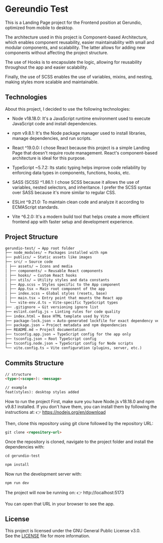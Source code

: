 # Gereundio Test

This is a Landing Page project for the Frontend position at Gerundio, optimized from mobile to desktop.

The architecture used in this project is Component-based Architecture, which enables component reusability, easier maintainability with small and modular components, and scalability. The latter allows for adding new components without affecting the project structure.

The use of Hooks is to encapsulate the logic, allowing for reusability throughout the app and easier scalability.

Finally, the use of SCSS enables the use of variables, mixins, and nesting, making styles more scalable and maintainable.

## Technologies

About this project, I decided to use the following technologies:

- Node v18.18.0: It's a JavaScript runtime environment used to execute JavaScript code and install dependencies.

- npm v9.8.1: It's the Node package manager used to install libraries, manage dependencies, and run scripts.

- React ^19.0.0: I chose React because this project is a simple Landing Page that doesn't require route management. React's component-based architecture is ideal for this purpose.

- TypeScript ~5.7.2: Its static typing helps improve code reliability by enforcing data types in components, functions, hooks, etc.

- SASS (SCSS) ^1.86.1: I chose SCSS because it allows the use of variables, nested selectors, and inheritance. I prefer the SCSS syntax over SASS because it's more similar to regular CSS.

- ESLint ^9.21.0: To maintain clean code and analyze it according to ECMAScript standards.

- Vite ^6.2.0: It's a modern build tool that helps create a more efficient frontend app with faster setup and development experience.

## Project Structure

```markdown
gerundio-test/ → App root folder
├── node_modules/ → Packages installed with npm
├── publics/ → Static assets like images
├── src/ → Source code
│ ├── assets/ → Icons and media
│ ├── components/ → Reusable React components
│ ├── hooks/ → Custom React hooks
│ ├── utils/ → Utility styles and data constants
│ ├── App.scss → Styles specific to the App component
│ ├── App.tsx → Main root component of the app
│ ├── index.scss → Global styles (resets, base)
│ ├── main.tsx → Entry point that mounts the React app
│ └── vite-env.d.ts → Vite-specific TypeScript types
├── .gitignore → Git versioning ignore list
├── eslint.config.js → Linting rules for code quality
├── index.html → Base HTML template used by Vite
├── package-lock.json → Auto-generated lockfile for exact dependency versions
├── package.json → Project metadata and npm dependencies
├── README.md → Project documentation
├── tsconfig.app.json → TypeScript config for the app only
├── tsconfig.json → Root TypeScript config
├── tsconfig.node.json → TypeScript config for Node scripts
└── vite.config.ts → Vite configuration (plugins, server, etc.)
```

## Commits Structure

```markdown
// structure
<type>(<scope>): <message>

// example
feat(styles): desktop styles added
```

How to run the project
First, make sure you have Node.js v18.18.0 and npm v9.8.1 installed.
If you don't have them, you can install them by following the instructions at:
👉 https://nodejs.org/en/download

Then, clone this repository using git clone followed by the repository URL:

```markdown
git clone <repository-url>
```

Once the repository is cloned, navigate to the project folder and install the dependencies with:

```markdown
cd gerundio-test
```

```markdown
npm install
```

Now run the development server with:

```markdown
npm run dev
```

The project will now be running on:
👉 http://localhost:5173

You can open that URL in your browser to see the app.

## License

This project is licensed under the GNU General Public License v3.0.  
See the [LICENSE](./LICENSE) file for more information.

